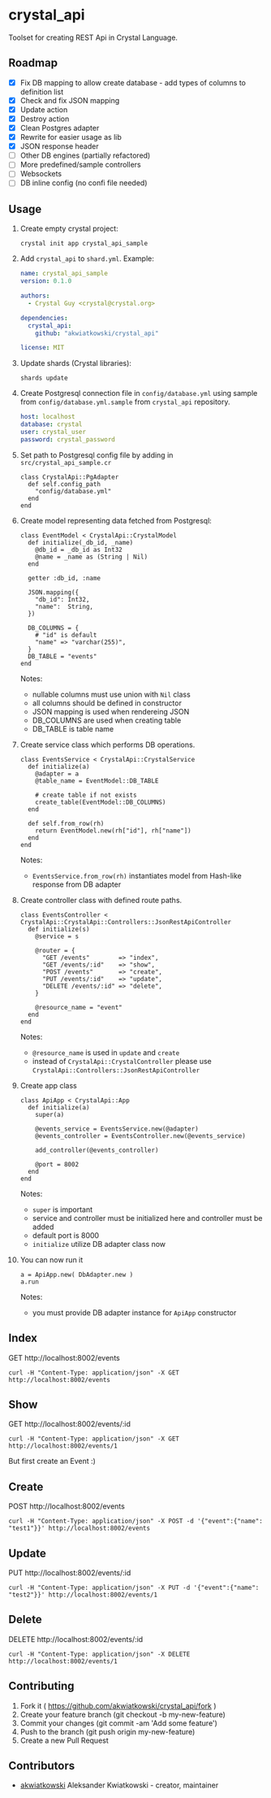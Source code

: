 # crystal_api

Toolset for creating REST Api in Crystal Language.

## Roadmap

- [x] Fix DB mapping to allow create database - add types of columns to definition list
- [x] Check and fix JSON mapping
- [x] Update action
- [x] Destroy action
- [x] Clean Postgres adapter
- [x] Rewrite for easier usage as lib
- [x] JSON response header
- [ ] Other DB engines (partially refactored)
- [ ] More predefined/sample controllers
- [ ] Websockets
- [ ] DB inline config (no confi file needed)

## Usage

1. Create empty crystal project:

    `crystal init app crystal_api_sample`

2. Add `crystal_api` to `shard.yml`. Example:

    ```Yaml
    name: crystal_api_sample
    version: 0.1.0

    authors:
      - Crystal Guy <crystal@crystal.org>

    dependencies:
      crystal_api:
        github: "akwiatkowski/crystal_api"

    license: MIT
    ```

3. Update shards (Crystal libraries):

   `shards update`

4. Create Postgresql connection file in `config/database.yml` using sample
   from `config/database.yml.sample` from `crystal_api` repository.

    ```Yaml
    host: localhost
    database: crystal
    user: crystal_user
    password: crystal_password
    ```   

5. Set path to Postgresql config file by adding in `src/crystal_api_sample.cr`

    ```Crystal
    class CrystalApi::PgAdapter
      def self.config_path
        "config/database.yml"
      end
    end
    ```

6. Create model representing data fetched from Postgresql:

    ```Crystal
    class EventModel < CrystalApi::CrystalModel
      def initialize(_db_id, _name)
        @db_id = _db_id as Int32
        @name = _name as (String | Nil)
      end

      getter :db_id, :name

      JSON.mapping({
        "db_id": Int32,
        "name":  String,
      })

      DB_COLUMNS = {
        # "id" is default
        "name" => "varchar(255)",
      }
      DB_TABLE = "events"
    end
    ```

    Notes:

    * nullable columns must use union with `Nil` class
    * all columns should be defined in constructor
    * JSON mapping is used when rendereing JSON
    * DB_COLUMNS are used when creating table
    * DB_TABLE is table name

7. Create service class which performs DB operations.

    ```Crystal
    class EventsService < CrystalApi::CrystalService
      def initialize(a)
        @adapter = a
        @table_name = EventModel::DB_TABLE

        # create table if not exists
        create_table(EventModel::DB_COLUMNS)
      end

      def self.from_row(rh)
        return EventModel.new(rh["id"], rh["name"])
      end
    end
    ```

    Notes:

    * `EventsService.from_row(rh)` instantiates model from Hash-like
      response from DB adapter

8. Create controller class with defined route paths.

    ```Crystal
    class EventsController < CrystalApi::CrystalApi::Controllers::JsonRestApiController
      def initialize(s)
        @service = s

        @router = {
          "GET /events"        => "index",
          "GET /events/:id"    => "show",
          "POST /events"       => "create",
          "PUT /events/:id"    => "update",
          "DELETE /events/:id" => "delete",
        }

        @resource_name = "event"
      end
    end
    ```

    Notes:

    * `@resource_name` is used in `update` and `create`
    * instead of `CrystalApi::CrystalController` please use
      `CrystalApi::Controllers::JsonRestApiController`

9. Create app class

    ```Crystal
    class ApiApp < CrystalApi::App
      def initialize(a)
        super(a)

        @events_service = EventsService.new(@adapter)
        @events_controller = EventsController.new(@events_service)

        add_controller(@events_controller)

        @port = 8002
      end
    end
    ```

    Notes:

    * `super` is important
    * service and controller must be initialized here and controller must be added
    * default port is 8000
    * `initialize` utilize DB adapter class now  

10. You can now run it

    ```Crystal
    a = ApiApp.new( DbAdapter.new )
    a.run
    ```

    Notes:

    * you must provide DB adapter instance for `ApiApp` constructor

## Index

GET http://localhost:8002/events

```
curl -H "Content-Type: application/json" -X GET http://localhost:8002/events
```

## Show

GET http://localhost:8002/events/:id

```
curl -H "Content-Type: application/json" -X GET http://localhost:8002/events/1
```

But first create an Event :)

## Create

POST http://localhost:8002/events

```
curl -H "Content-Type: application/json" -X POST -d '{"event":{"name": "test1"}}' http://localhost:8002/events
```

## Update

PUT http://localhost:8002/events/:id

```
curl -H "Content-Type: application/json" -X PUT -d '{"event":{"name": "test2"}}' http://localhost:8002/events/1
```

## Delete

DELETE http://localhost:8002/events/:id

```
curl -H "Content-Type: application/json" -X DELETE http://localhost:8002/events/1
```


## Contributing

1. Fork it ( https://github.com/akwiatkowski/crystal_api/fork )
2. Create your feature branch (git checkout -b my-new-feature)
3. Commit your changes (git commit -am 'Add some feature')
4. Push to the branch (git push origin my-new-feature)
5. Create a new Pull Request

## Contributors

- [akwiatkowski](https://github.com/akwiatkowski) Aleksander Kwiatkowski - creator, maintainer
